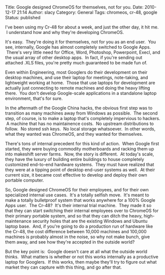 Title: Google designed ChromeOS for themselves, not for you. 
Date: 2010-12-17 21:14
Author: slacy
Category: General
Tags: chromeos, cr-48, google
Status: published

I've been using my Cr-48 for about a week, and just the other day, it
hit me.  I understand how and why they're developing ChromeOS.

It's easy.  They're doing it for themselves, not for you as an end user.
 You see, internally, Google has almost completely switched to Google
Apps.  There's very little need for Office, Word, Photoshop, Powerpoint,
Execl, and the usual array of other desktop apps.  In fact, if you're
sending out attached .XLS files, you're pretty much guaranteed to be
made fun of.

Even within Engineering, most Googlers do their development on their
desktop machines, and use their laptop for meetings, note-taking, and
lightweight working at home.  Those that use laptops for development are
actually just connecting to remote machines and doing the heavy lifting
there.  You don't develop Google-scale applications in a standalone
laptop environment, that's for sure.

In the aftermath of the Google China hacks, the obvious first step was
to transition as many machines away from Windows as possible.  The
second step, of course, is to make a laptop that's completely impervious
to hackers.  A machine that has no maintainence costs.  No upstream
distributions to follow.  No stored ssh keys.  No local storage
whatsoever.  In other words, what they wanted was ChromeOS, and they
wanted for themselves.

There's tons of internal precedent for this kind of action.  When Google
first started, they were buying commodity motherboards and racking them
up into makeshift server farms.  Now, the story is different.  At
today's scale, they have the luxury of building entire buildings to
house completely customized end-to-end hardware systems.  They must have
realized that they were at a tipping point of desktop end-user systems
as well.  At their current size, it became cost effective to develop and
deploy their own portable computer.

So, Google designed ChromeOS for their employees, and for their own
specialized internal use cases.  It's a totally selfish move.  It's
meant to make a totally bulletproof system that works anywhere for a
100% Google Apps user.  The Cr-48?  It's their internal trial machine.
 They made it so that they can start switching their internal employees
over to ChromeOS for their primary portable system, and so that they can
ditch the heavy, high-maintenance security holes that are the existing
Windows and Ubuntu laptop base.  And, if you're going to do a production
run of hardware like the Cr-48, the cost difference between 10,000
machines and 100,000 machines is probably almost in the noise, so why
not make bunch, give them away, and see how they're accepted in the
outside world?

But the key point is:  Google doesn't care at all what the outside world
thinks.  What matters is whether or not this works internally as a
productive laptop for Googlers.  If this works, then maybe they'll try
to figure out what market they can capture with this thing, and go after
that.
